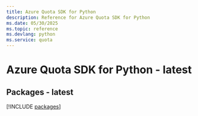 ```yaml
---
title: Azure Quota SDK for Python
description: Reference for Azure Quota SDK for Python
ms.date: 05/30/2025
ms.topic: reference
ms.devlang: python
ms.service: quota
---
```

# Azure Quota SDK for Python - latest
## Packages - latest
[!INCLUDE [packages](quota-index.md)]